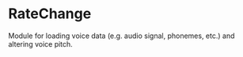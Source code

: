 # RateChange

Module for loading voice data (e.g. audio signal, phonemes, etc.) and altering voice pitch.